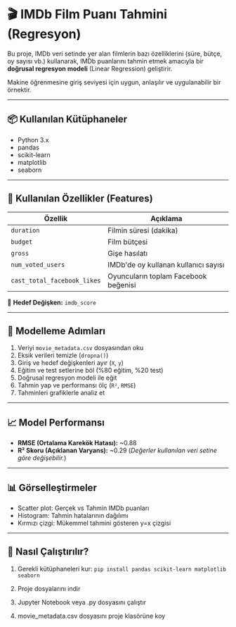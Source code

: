 # 🎬 IMDb Film Puanı Tahmini (Regresyon)

Bu proje, IMDb veri setinde yer alan filmlerin bazı özelliklerini (süre, bütçe, oy sayısı vb.) kullanarak, IMDb puanlarını tahmin etmek amacıyla bir **doğrusal regresyon modeli** (Linear Regression) geliştirir.

Makine öğrenmesine giriş seviyesi için uygun, anlaşılır ve uygulanabilir bir örnektir.

---

## 📦 Kullanılan Kütüphaneler

- Python 3.x  
- pandas  
- scikit-learn  
- matplotlib  
- seaborn  

---

## 🧠 Kullanılan Özellikler (Features)

| Özellik | Açıklama |
|---------|----------|
| `duration` | Filmin süresi (dakika) |
| `budget` | Film bütçesi |
| `gross` | Gişe hasılatı |
| `num_voted_users` | IMDb'de oy kullanan kullanıcı sayısı |
| `cast_total_facebook_likes` | Oyuncuların toplam Facebook beğenisi |

🎯 **Hedef Değişken:** `imdb_score`

---

## 🔧 Modelleme Adımları

1. Veriyi `movie_metadata.csv` dosyasından oku  
2. Eksik verileri temizle (`dropna()`)  
3. Giriş ve hedef değişkenleri ayır (`X`, `y`)  
4. Eğitim ve test setlerine böl (%80 eğitim, %20 test)  
5. Doğrusal regresyon modeli ile eğit  
6. Tahmin yap ve performansı ölç (`R²`, `RMSE`)  
7. Tahminleri grafiklerle analiz et

---

## 📈 Model Performansı

- **RMSE (Ortalama Karekök Hatası):** ~0.88  
- **R² Skoru (Açıklanan Varyans):** ~0.29 
(*Değerler kullanılan veri setine göre değişebilir.*)

---

## 📊 Görselleştirmeler

- Scatter plot: Gerçek vs Tahmin IMDb puanları  
- Histogram: Tahmin hatalarının dağılımı  
- Kırmızı çizgi: Mükemmel tahmini gösteren y=x çizgisi

---

## 🚀 Nasıl Çalıştırılır?

1. Gerekli kütüphaneleri kur:
```pip install pandas scikit-learn matplotlib seaborn```
2. Proje dosyalarını indir

3. Jupyter Notebook veya .py dosyasını çalıştır

4. movie_metadata.csv dosyasını proje klasörüne koy
